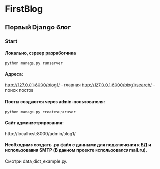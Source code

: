 # FirstBlog

## Первый Django блог
### Start
#### Локально, сервер разработчика

<code>python manage.py runserver</code>

#### Адреса:

http://127.0.0.1:8000/blog1/ - главная
http://127.0.0.1:8000/blog1/search/ - поиск постов

#### Посты создаются через admin-пользователя:

<code>python manage.py createsuperuser</code>

#### Cайт администрирования:

http://localhost:8000/admin/blog1/

#### Необходимо создать .py файл с данными для подключения к БД и использования SMTP (В данном проекте использовался mail.ru).

Смотри data_dict_example.py.
